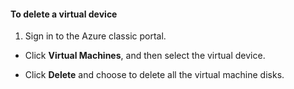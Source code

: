 #### <a name="to-delete-a-virtual-device"></a>To delete a virtual device

1. Sign in to the Azure classic portal.

- Click **Virtual Machines**, and then select the virtual device.

- Click **Delete** and choose to delete all the virtual machine disks.

<!--HONumber=Oct16_HO2-->


